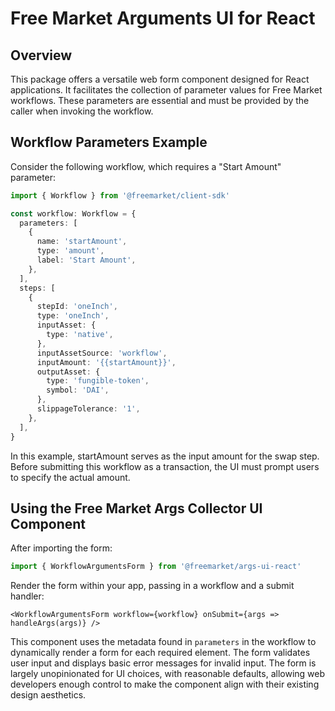 # Free Market Arguments UI for React

## Overview

This package offers a versatile web form component designed for React applications. It facilitates the collection of parameter values for Free Market workflows. These parameters are essential and must be provided by the caller when invoking the workflow.

## Workflow Parameters Example

Consider the following workflow, which requires a "Start Amount" parameter:

```ts
import { Workflow } from '@freemarket/client-sdk'

const workflow: Workflow = {
  parameters: [
    {
      name: 'startAmount',
      type: 'amount',
      label: 'Start Amount',
    },
  ],
  steps: [
    {
      stepId: 'oneInch',
      type: 'oneInch',
      inputAsset: {
        type: 'native',
      },
      inputAssetSource: 'workflow',
      inputAmount: '{{startAmount}}',
      outputAsset: {
        type: 'fungible-token',
        symbol: 'DAI',
      },
      slippageTolerance: '1',
    },
  ],
}
```

In this example, startAmount serves as the input amount for the swap step. Before submitting this workflow as a transaction, the UI must prompt users to specify the actual amount.

## Using the Free Market Args Collector UI Component

After importing the form:

```ts
import { WorkflowArgumentsForm } from '@freemarket/args-ui-react'
```

Render the form within your app, passing in a workflow and a submit handler:

```tsx
<WorkflowArgumentsForm workflow={workflow} onSubmit={args => handleArgs(args)} />
```

This component uses the metadata found in `parameters` in the workflow to dynamically render a form for each required element.
The form validates user input and displays basic error messages for invalid input. The form is largely unopinionated for UI choices, with reasonable defaults, allowing web developers enough control to make the component
align with their existing design aesthetics.
